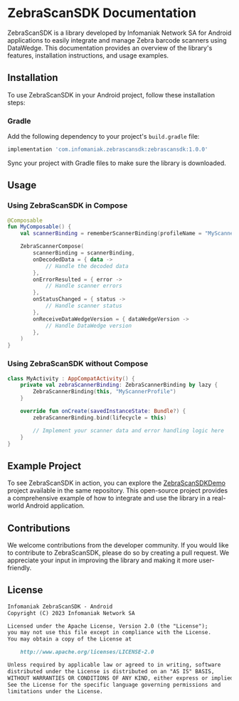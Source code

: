 # ZebraScanSDK Documentation

ZebraScanSDK is a library developed by Infomaniak Network SA for Android applications to easily integrate and manage Zebra barcode scanners using DataWedge.
This documentation provides an overview of the library's features, installation instructions, and usage examples.

## Installation

To use ZebraScanSDK in your Android project, follow these installation steps:

### Gradle

Add the following dependency to your project's `build.gradle` file:

```gradle
implementation 'com.infomaniak.zebrascansdk:zebrascansdk:1.0.0'
```

Sync your project with Gradle files to make sure the library is downloaded.

## Usage

### Using ZebraScanSDK in Compose

```kotlin
@Composable
fun MyComposable() {
    val scannerBinding = rememberScannerBinding(profileName = "MyScannerProfile")

    ZebraScannerCompose(
        scannerBinding = scannerBinding,
        onDecodedData = { data ->
            // Handle the decoded data
        },
        onErrorResulted = { error ->
            // Handle scanner errors
        },
        onStatusChanged = { status ->
            // Handle scanner status
        },
        onReceiveDataWedgeVersion = { dataWedgeVersion ->
            // Handle DataWedge version
        },
    )
}
```

### Using ZebraScanSDK without Compose

```kotlin
class MyActivity : AppCompatActivity() {
    private val zebraScannerBinding: ZebraScannerBinding by lazy {
        ZebraScannerBinding(this, "MyScannerProfile")
    }

    override fun onCreate(savedInstanceState: Bundle?) {
        zebraScannerBinding.bind(lifecycle = this)

        // Implement your scanner data and error handling logic here
    }
}
```

## Example Project

To see ZebraScanSDK in action, you can explore the [ZebraScanSDKDemo](https://github.com/Infomaniak/ZebraScanSDK/tree/main/ZebraScanSDKDemo) project available in the same repository. 
This open-source project provides a comprehensive example of how to integrate and use the library in a real-world Android application.

## Contributions

We welcome contributions from the developer community. If you would like to contribute to ZebraScanSDK, please do so by creating a pull request.
We appreciate your input in improving the library and making it more user-friendly.

## License

```markdown
Infomaniak ZebraScanSDK - Android
Copyright (C) 2023 Infomaniak Network SA

Licensed under the Apache License, Version 2.0 (the "License");
you may not use this file except in compliance with the License.
You may obtain a copy of the License at

    http://www.apache.org/licenses/LICENSE-2.0

Unless required by applicable law or agreed to in writing, software
distributed under the License is distributed on an "AS IS" BASIS,
WITHOUT WARRANTIES OR CONDITIONS OF ANY KIND, either express or implied.
See the License for the specific language governing permissions and
limitations under the License.
```
